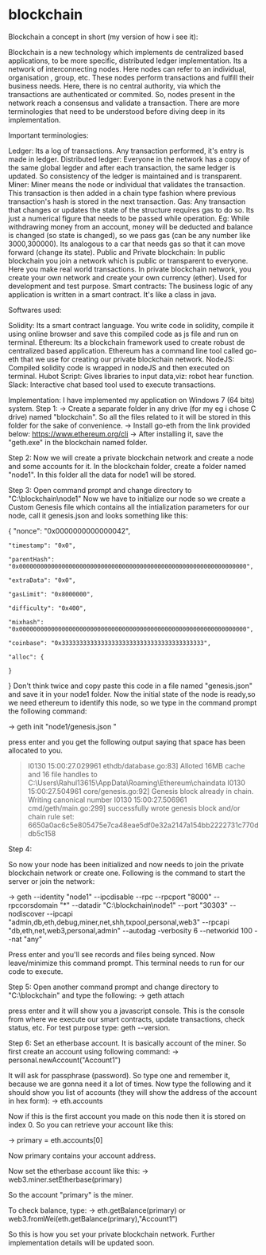 # blockchain
Blockchain a concept in short (my version of how i see it):

Blockchain is a new technology which implements de centralized based applications, to be more specific, distributed ledger implementation.
Its a network of interconnecting nodes. Here nodes can refer to an individual, organisation , group, etc. 
These nodes perform transactions and fulfill their business needs. Here, there is no central authority, via which the transactions are authenticated or commited. So, nodes present in the network reach a consensus and validate a transaction. There are more terminologies that need to be understood before diving deep in its implementation.

Important terminologies:

Ledger: Its a log of transactions. Any transaction performed, it's entry is made in ledger.
Distributed ledger: Everyone in the network has a copy of the same global legder and after each transaction, the same ledger is updated. So consistency of the ledger is maintained and is transparent. 
Miner: Miner means the node or individual that validates the transaction. This transaction is then added in a chain type fashion where previous transaction's hash is stored in the next transaction.
Gas: Any transaction that changes or updates the state of the structure requires gas to do so. Its just a numerical figure  that needs to be passed while operation. Eg: While withdrawing money from an account, money will be deducted and balance is changed (so state is changed), so we pass gas (can be any number like 3000,300000). Its analogous to a car that needs gas so that it can move forward (change its state).
Public and Private blockchain: In public blockchain you join a network which is public or transparent to everyone. Here you make real world transactions. In private blockchain network, you create your own network and create your own currency (ether). Used for development and test purpose.
Smart contracts: The business logic of any application is written in a smart contract. It's like a class in java.

Softwares used:

Solidity: Its a smart contract language. You write code in solidity, compile it using online browser and save this compiled code as js file and run on terminal.
Ethereum: Its a blockchain framework used to create robust de centralized based application. Ethereum has a command line tool called go-eth that we use for creating our private blockchain network.
NodeJS: Compiled solidity code is wrapped in nodeJS and then executed on terminal.
Hubot Script: Gives libraries to input data,viz: robot hear function.
Slack: Interactive chat based tool used to execute transactions.

Implementation:
I have implemented my application on Windows 7 (64 bits) system.
Step 1: 
-> Create a separate folder in any drive (for my eg i chose C drive) named "blockchain". So all the files related to it will be stored in this folder for the sake of convenience.
-> Install go-eth from the link provided below:
  https://www.ethereum.org/cli
-> After installing it, save the "geth.exe" in the blockchain named folder.

Step 2:
Now we will create a private blockchain network and create a node and some accounts for it.
In the blockchain folder, create a folder named "node1". In this folder all the data for node1 will be stored.

Step 3:
Open command prompt and change directory to "C:\blockchain\node1"
Now we have to initialize our node so we create a Custom Genesis file which contains all the intialization parameters for our node, call it genesis.json and looks something like this:

{
    "nonce": "0x0000000000000042",
    
    "timestamp": "0x0",
    
    "parentHash": "0x0000000000000000000000000000000000000000000000000000000000000000",
    
    "extraData": "0x0",
    
    "gasLimit": "0x8000000",
    
    "difficulty": "0x400",
    
    "mixhash": "0x0000000000000000000000000000000000000000000000000000000000000000",
    
    "coinbase": "0x3333333333333333333333333333333333333333",
    
    "alloc": {

    }
    
}
Don't think twice and copy paste this code in a file named "genesis.json" and save it in your node1 folder.
Now the initial state of the node is ready,so we need ethereum to identify this node, so we type in the command prompt the following command:

-> geth init "node1/genesis.json "

press enter and you get the following output saying that space has been allocated to you.

> I0130 15:00:27.029961 ethdb/database.go:83] Alloted 16MB cache and 16 file handles to C:\Users\Rahul13615\AppData\Roaming\Ethereum\chaindata
I0130 15:00:27.504961 core/genesis.go:92] Genesis block already in chain. Writing canonical number
I0130 15:00:27.506961 cmd/geth/main.go:299] successfully wrote genesis block and/or chain rule set: 6650a0ac6c5e805475e7ca48eae5df0e32a2147a154bb2222731c770ddb5c158

Step 4:

So now your node has been initialized and now needs to join the private blockchain network or create one.
Following is the command to start the server or join the network:

-> geth --identity "node1" --ipcdisable --rpc --rpcport "8000" --rpccorsdomain "*" --datadir "C:\blockchain\node1" --port "30303" --nodiscover --ipcapi "admin,db,eth,debug,miner,net,shh,txpool,personal,web3" --rpcapi "db,eth,net,web3,personal,admin" --autodag -verbosity 6 --networkid 100 --nat "any" 

Press enter and you'll see records and files being synced. Now leave/minimize this command prompt. This terminal needs to run for our code to execute.

Step 5:
Open another command prompt and change directory to "C:\blockchain" and type the following:
-> geth attach

press enter and it will show you a javascript console. This is the console from where we execute our smart contracts, update transactions, check status, etc. For test purpose type: geth --version.

Step 6: 
Set an etherbase account. It is basically account of the miner. So first create an account using following command:
->  personal.newAccount("Account1")

It will ask for passphrase (password). So type one and remember it, because we are gonna need it a lot of times.
Now type the following and it should show you list of accounts (they will show the address of the account in hex form):
-> eth.accounts

Now  if this is the first account you made on this node then it is stored on index 0. So you can retrieve your account like this:

-> primary = eth.accounts[0]

Now primary contains your account address.

Now set the etherbase account like this:
-> web3.miner.setEtherbase(primary)

So the account "primary" is the miner.

To check balance, type: 
-> eth.getBalance(primary) or web3.fromWei(eth.getBalance(primary),"Account1")

So this is how you set your private blockchain network. Further implementation details will be updated soon.
